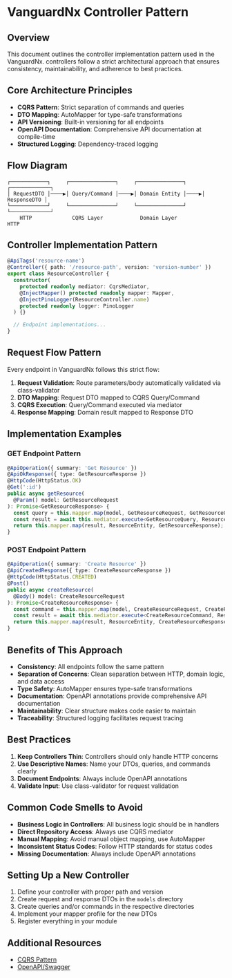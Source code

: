 # VanguardNx Controller Pattern

## Overview

This document outlines the controller implementation pattern used in the VanguardNx. controllers follow a strict architectural approach that ensures consistency, maintainability, and adherence to best practices.

## Core Architecture Principles

- **CQRS Pattern**: Strict separation of commands and queries
- **DTO Mapping**: AutoMapper for type-safe transformations
- **API Versioning**: Built-in versioning for all endpoints
- **OpenAPI Documentation**: Comprehensive API documentation at compile-time
- **Structured Logging**: Dependency-traced logging


## Flow Diagram 
<!-- this is not really how it should be - change this in near future! -->

```
┌────────────┐     ┌───────────────┐     ┌───────────────┐     ┌─────────────┐
│ RequestDTO │────▶│ Query/Command │────▶│ Domain Entity │────▶│ ResponseDTO │
└────────────┘     └───────────────┘     └───────────────┘     └─────────────┘
    HTTP             CQRS Layer            Domain Layer             HTTP
```

## Controller Implementation Pattern

```typescript
@ApiTags('resource-name')
@Controller({ path: '/resource-path', version: 'version-number' })
export class ResourceController {
  constructor(
    protected readonly mediator: CqrsMediator,
    @InjectMapper() protected readonly mapper: Mapper,
    @InjectPinoLogger(ResourceController.name)
    protected readonly logger: PinoLogger
  ) {}

  // Endpoint implementations...
}
```

## Request Flow Pattern

Every endpoint in VanguardNx follows this strict flow:

1. **Request Validation**: Route parameters/body automatically validated via class-validator
2. **DTO Mapping**: Request DTO mapped to CQRS Query/Command
3. **CQRS Execution**: Query/Command executed via mediator
4. **Response Mapping**: Domain result mapped to Response DTO

## Implementation Examples

### GET Endpoint Pattern

```typescript
@ApiOperation({ summary: 'Get Resource' })
@ApiOkResponse({ type: GetResourceResponse })
@HttpCode(HttpStatus.OK)
@Get(':id')
public async getResource(
  @Param() model: GetResourceRequest
): Promise<GetResourceResponse> {
  const query = this.mapper.map(model, GetResourceRequest, GetResourceQuery);
  const result = await this.mediator.execute<GetResourceQuery, ResourceEntity>(query);
  return this.mapper.map(result, ResourceEntity, GetResourceResponse);
}
```

### POST Endpoint Pattern

```typescript
@ApiOperation({ summary: 'Create Resource' })
@ApiCreatedResponse({ type: CreateResourceResponse })
@HttpCode(HttpStatus.CREATED)
@Post()
public async createResource(
  @Body() model: CreateResourceRequest
): Promise<CreateResourceResponse> {
  const command = this.mapper.map(model, CreateResourceRequest, CreateResourceCommand);
  const result = await this.mediator.execute<CreateResourceCommand, ResourceEntity>(command);
  return this.mapper.map(result, ResourceEntity, CreateResourceResponse);
}
```

## Benefits of This Approach

- **Consistency**: All endpoints follow the same pattern
- **Separation of Concerns**: Clean separation between HTTP, domain logic, and data access
- **Type Safety**: AutoMapper ensures type-safe transformations
- **Documentation**: OpenAPI annotations provide comprehensive API documentation
- **Maintainability**: Clear structure makes code easier to maintain
- **Traceability**: Structured logging facilitates request tracing

## Best Practices

1. **Keep Controllers Thin**: Controllers should only handle HTTP concerns
2. **Use Descriptive Names**: Name your DTOs, queries, and commands clearly
3. **Document Endpoints**: Always include OpenAPI annotations
4. **Validate Input**: Use class-validator for request validation

## Common Code Smells to Avoid

- **Business Logic in Controllers**: All business logic should be in handlers
- **Direct Repository Access**: Always use CQRS mediator
- **Manual Mapping**: Avoid manual object mapping, use AutoMapper
- **Inconsistent Status Codes**: Follow HTTP standards for status codes
- **Missing Documentation**: Always include OpenAPI annotations

## Setting Up a New Controller

1. Define your controller with proper path and version
2. Create request and response DTOs in the `models` directory
3. Create queries and/or commands in the respective directories
4. Implement your mapper profile for the new DTOs
6. Register everything in your module

## Additional Resources

- [CQRS Pattern](https://martinfowler.com/bliki/CQRS.html)
- [OpenAPI/Swagger](https://swagger.io/specification/)
